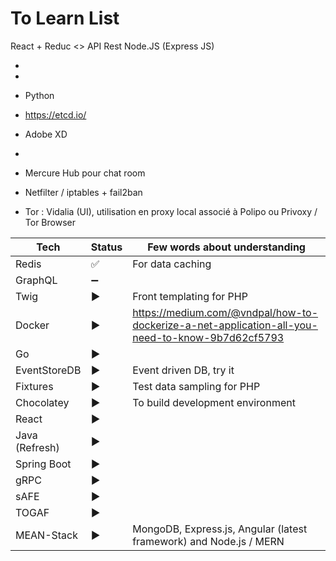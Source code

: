 # To Learn List

React + Reduc <> API Rest Node.JS (Express JS)

* 
* 
* Python
* https://etcd.io/

* Adobe XD
* 
* Mercure Hub pour chat room
* Netfilter / iptables + fail2ban
* Tor : Vidalia (UI), utilisation en proxy local associé à Polipo ou Privoxy / Tor Browser

| Tech | Status | Few words about understanding |
| --- | --- | --- |
| Redis | :white_check_mark: | For data caching |
| GraphQL | :heavy_minus_sign: |  |
| Twig | :arrow_forward: | Front templating for PHP |
| Docker | :arrow_forward: | https://medium.com/@vndpal/how-to-dockerize-a-net-application-all-you-need-to-know-9b7d62cf5793 |
| Go | :arrow_forward: |  |
| EventStoreDB | :arrow_forward: | Event driven DB, try it |
| Fixtures | :arrow_forward: | Test data sampling for PHP |
| Chocolatey | :arrow_forward: | To build development environment |
| React | :arrow_forward: | |
| Java (Refresh) | :arrow_forward: | |
| Spring Boot | :arrow_forward: | |
| gRPC | :arrow_forward: | |
| sAFE | :arrow_forward: | |
| TOGAF | :arrow_forward: | |
| MEAN-Stack | :arrow_forward: | MongoDB, Express.js, Angular (latest framework) and Node.js / MERN |
